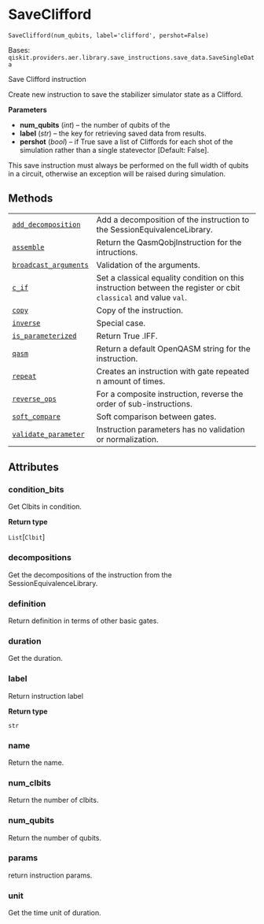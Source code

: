# SaveClifford

<span id="undefined" />

`SaveClifford(num_qubits, label='clifford', pershot=False)`

Bases: `qiskit.providers.aer.library.save_instructions.save_data.SaveSingleData`

Save Clifford instruction

Create new instruction to save the stabilizer simulator state as a Clifford.

**Parameters**

*   **num\_qubits** (*int*) – the number of qubits of the
*   **label** (*str*) – the key for retrieving saved data from results.
*   **pershot** (*bool*) – if True save a list of Cliffords for each shot of the simulation rather than a single statevector \[Default: False].

<Admonition title="Note" type="note">
  This save instruction must always be performed on the full width of qubits in a circuit, otherwise an exception will be raised during simulation.
</Admonition>

## Methods

|                                                                                                                                                                                                                      |                                                                                                                  |
| -------------------------------------------------------------------------------------------------------------------------------------------------------------------------------------------------------------------- | ---------------------------------------------------------------------------------------------------------------- |
| [`add_decomposition`](qiskit.providers.aer.library.SaveClifford.add_decomposition#qiskit.providers.aer.library.SaveClifford.add_decomposition "qiskit.providers.aer.library.SaveClifford.add_decomposition")         | Add a decomposition of the instruction to the SessionEquivalenceLibrary.                                         |
| [`assemble`](qiskit.providers.aer.library.SaveClifford.assemble#qiskit.providers.aer.library.SaveClifford.assemble "qiskit.providers.aer.library.SaveClifford.assemble")                                             | Return the QasmQobjInstruction for the intructions.                                                              |
| [`broadcast_arguments`](qiskit.providers.aer.library.SaveClifford.broadcast_arguments#qiskit.providers.aer.library.SaveClifford.broadcast_arguments "qiskit.providers.aer.library.SaveClifford.broadcast_arguments") | Validation of the arguments.                                                                                     |
| [`c_if`](qiskit.providers.aer.library.SaveClifford.c_if#qiskit.providers.aer.library.SaveClifford.c_if "qiskit.providers.aer.library.SaveClifford.c_if")                                                             | Set a classical equality condition on this instruction between the register or cbit `classical` and value `val`. |
| [`copy`](qiskit.providers.aer.library.SaveClifford.copy#qiskit.providers.aer.library.SaveClifford.copy "qiskit.providers.aer.library.SaveClifford.copy")                                                             | Copy of the instruction.                                                                                         |
| [`inverse`](qiskit.providers.aer.library.SaveClifford.inverse#qiskit.providers.aer.library.SaveClifford.inverse "qiskit.providers.aer.library.SaveClifford.inverse")                                                 | Special case.                                                                                                    |
| [`is_parameterized`](qiskit.providers.aer.library.SaveClifford.is_parameterized#qiskit.providers.aer.library.SaveClifford.is_parameterized "qiskit.providers.aer.library.SaveClifford.is_parameterized")             | Return True .IFF.                                                                                                |
| [`qasm`](qiskit.providers.aer.library.SaveClifford.qasm#qiskit.providers.aer.library.SaveClifford.qasm "qiskit.providers.aer.library.SaveClifford.qasm")                                                             | Return a default OpenQASM string for the instruction.                                                            |
| [`repeat`](qiskit.providers.aer.library.SaveClifford.repeat#qiskit.providers.aer.library.SaveClifford.repeat "qiskit.providers.aer.library.SaveClifford.repeat")                                                     | Creates an instruction with gate repeated n amount of times.                                                     |
| [`reverse_ops`](qiskit.providers.aer.library.SaveClifford.reverse_ops#qiskit.providers.aer.library.SaveClifford.reverse_ops "qiskit.providers.aer.library.SaveClifford.reverse_ops")                                 | For a composite instruction, reverse the order of sub-instructions.                                              |
| [`soft_compare`](qiskit.providers.aer.library.SaveClifford.soft_compare#qiskit.providers.aer.library.SaveClifford.soft_compare "qiskit.providers.aer.library.SaveClifford.soft_compare")                             | Soft comparison between gates.                                                                                   |
| [`validate_parameter`](qiskit.providers.aer.library.SaveClifford.validate_parameter#qiskit.providers.aer.library.SaveClifford.validate_parameter "qiskit.providers.aer.library.SaveClifford.validate_parameter")     | Instruction parameters has no validation or normalization.                                                       |

## Attributes

<span id="undefined" />

### condition\_bits

Get Clbits in condition.

**Return type**

`List`\[`Clbit`]

<span id="undefined" />

### decompositions

Get the decompositions of the instruction from the SessionEquivalenceLibrary.

<span id="undefined" />

### definition

Return definition in terms of other basic gates.

<span id="undefined" />

### duration

Get the duration.

<span id="undefined" />

### label

Return instruction label

**Return type**

`str`

<span id="undefined" />

### name

Return the name.

<span id="undefined" />

### num\_clbits

Return the number of clbits.

<span id="undefined" />

### num\_qubits

Return the number of qubits.

<span id="undefined" />

### params

return instruction params.

<span id="undefined" />

### unit

Get the time unit of duration.
